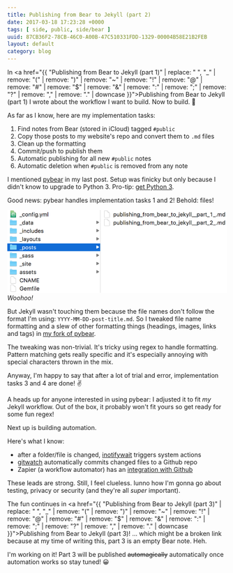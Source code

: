 ```yaml
---
title: Publishing from Bear to Jekyll (part 2)
date: 2017-03-18 17:23:28 +0000
tags: [ side, public, side/bear ]
uuid: 87CB36F2-78CB-46C0-A00B-47C510331FDD-1329-00004B58E21B2FEB
layout: default
category: blog
---
```

In <a href="{{ "Publishing from Bear to Jekyll (part 1)" | replace: " ", "_" | remove: "(" | remove: ")" | remove: "~" | remove: "!" | remove: "@" | remove: "#" | remove: "$" | remove: "&" | remove: ":" | remove: ";" | remove: "?" | remove: "," | remove: "." | downcase }}">Publishing from Bear to Jekyll (part 1)</a> I wrote about the workflow I want to build. Now to build. 🙌

As far as I know, here are my implementation tasks:

1. Find notes from Bear (stored in iCloud) tagged `#public`
2. Copy those posts to my website's repo and convert them to `.md` files
3. Clean up the formatting
4. Commit/push to publish them
5. Automatic publishing for all new `#public` notes
6. Automatic deletion when  `#public` is removed from any note

I mentioned [pybear](https://github.com/redspider/pybear) in my last post. Setup was finicky but only because I didn't know to upgrade to Python 3. Pro-tip: [get Python 3](https://www.python.org/downloads/mac-osx/).

Good news: pybear handles implementation tasks 1 and 2! Behold: files!

![](assets/posts/9217CC4C-9EF4-4BF0-A67C-74936AD6CE45-1329-00004DA099027B8E/FE5411FD-2C93-47AE-B122-1E70CC101164.png)
*Woohoo!*

But Jekyll wasn't touching them because the file names don't follow the format I'm using: `YYYY-MM-DD-post-title.md`. So I tweaked file name formatting and a slew of other formatting things (headings, images, links and tags) in [my fork of pybear](https://github.com/ellenli/pybear).

The tweaking was non-trivial. It's tricky using regex to handle formatting. Pattern matching gets really specific and it's especially annoying with special characters thrown in the mix.

Anyway, I'm happy to say that after a lot of trial and error, implementation tasks 3 and 4 are done! ✌️

A heads up for anyone interested in using pybear: I adjusted it to fit *my* Jekyll workflow. Out of the box, it probably won't fit yours so get ready for some fun regex!

Next up is building automation.

Here's what I know:

- after a folder/file is changed, [inotifywait](http://stackoverflow.com/questions/420143/making-git-auto-commit) triggers system actions
- [gitwatch](https://github.com/nevik/gitwatch) automatically commits changed files to a Github repo
- Zapier (a workflow automator) has an [integration with Github](https://zapier.com/zapbook/github/)

These leads are strong. Still, I feel clueless. Iunno how I'm gonna go about testing, privacy or security (and they're all *super* important).

The fun continues in <a href="{{ "Publishing from Bear to Jekyll (part 3)" | replace: " ", "_" | remove: "(" | remove: ")" | remove: "~" | remove: "!" | remove: "@" | remove: "#" | remove: "$" | remove: "&" | remove: ":" | remove: ";" | remove: "?" | remove: "," | remove: "." | downcase }}">Publishing from Bear to Jekyll (part 3)</a>! ... which might be a broken link because at my time of writing this, part 3 is an empty Bear note. Heh.

I'm working on it! Part 3 will be published ~~automagically~~ automatically once automation works so stay tuned! 😀
